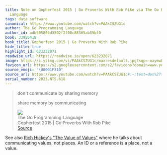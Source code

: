 ```yaml
---
title: Note on Gopherfest 2015 | Go Proverbs With Rob Pike via The Go Programming
  Language
tags: data software
canonical: https://www.youtube.com/watch?v=PAAkCSZUG1c
author: The Go Programming Language
author_id: adb505803d3502f2f00c88365ab85bf0
book: 33955418
book_title: Gopherfest 2015 | Go Proverbs With Rob Pike
hide_title: true
highlight_id: 623232071
readwise_url: https://readwise.io/open/623232071
image: https://i.ytimg.com/vi/PAAkCSZUG1c/maxresdefault.jpg?sqp=-oaymwEmCIAKENAF8quKqQMa8AEB-AHUBoAC4AOKAgwIABABGFsgXShlMA8=&rs=AOn4CLBmNDFD9tzoC5yl8sZvNX3rzkySCA
favicon_url: https://s2.googleusercontent.com/s2/favicons?domain=www.youtube.com
source_emoji: "\U0001F310"
source_url: https://www.youtube.com/watch?v=PAAkCSZUG1c#:~:text=don%27t%20communicate%20by,memory%20by%20communicating
serial_number: 2023.NTS.618
---
```

> don't communicate by sharing memory
> 
> share memory by communicating
> <div class="quoteback-footer"><div class="quoteback-avatar"><img class="mini-favicon" src="https://s2.googleusercontent.com/s2/favicons?domain=www.youtube.com"></div><div class="quoteback-metadata"><div class="metadata-inner"><span style="display:none">FROM:</span><div aria-label="The Go Programming Language" class="quoteback-author"> The Go Programming Language</div><div aria-label="Gopherfest 2015 | Go Proverbs With Rob Pike" class="quoteback-title"> Gopherfest 2015 | Go Proverbs With Rob Pike</div></div></div><div class="quoteback-backlink"><a target="_blank" aria-label="go to the full text of this quotation" rel="noopener" href="https://www.youtube.com/watch?v=PAAkCSZUG1c#:~:text=don%27t%20communicate%20by,memory%20by%20communicating" class="quoteback-arrow"> Source</a></div></div>

See also [Rich Hickey's "The Value of Values"](https://www.youtube.com/watch?v=-6BsiVyC1kM) where he talks about communicating values, not places. An ID or a reference is a place, not a value.